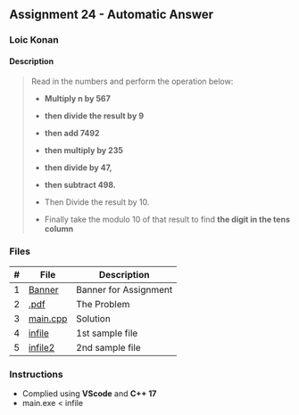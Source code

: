 ## Assignment 24 - Automatic Answer

### Loic Konan

#### Description

> Read in the numbers and perform the operation below:
>
> - **Multiply n by 567**
> - **then divide the result by 9**
> - **then add 7492**
> - **then multiply by 235**
> - **then divide by 47,**
> - **then subtract 498.**
>
> - Then Divide the result by 10.
> - Finally take the modulo 10 of that result to find **the digit in the tens column**
>

### Files

|   #   | File                 | Description           |
| :---: | -------------------- | --------------------- |
|   1   | [Banner](Banner)     | Banner for Assignment |
|   2   | [.pdf](.pdf)         | The Problem           |
|   3   | [main.cpp](main.cpp) | Solution              |
|   4   | [infile](infile)     | 1st sample file       |
|   5   | [infile2](infile2)   | 2nd sample file       |

### Instructions

- Complied using **VScode** and **C++ 17**
- main.exe < infile
